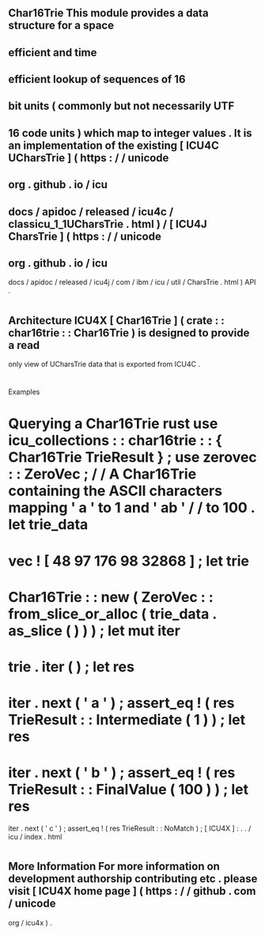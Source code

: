 #
Char16Trie
This
module
provides
a
data
structure
for
a
space
-
efficient
and
time
-
efficient
lookup
of
sequences
of
16
-
bit
units
(
commonly
but
not
necessarily
UTF
-
16
code
units
)
which
map
to
integer
values
.
It
is
an
implementation
of
the
existing
[
ICU4C
UCharsTrie
]
(
https
:
/
/
unicode
-
org
.
github
.
io
/
icu
-
docs
/
apidoc
/
released
/
icu4c
/
classicu_1_1UCharsTrie
.
html
)
/
[
ICU4J
CharsTrie
]
(
https
:
/
/
unicode
-
org
.
github
.
io
/
icu
-
docs
/
apidoc
/
released
/
icu4j
/
com
/
ibm
/
icu
/
util
/
CharsTrie
.
html
)
API
.
#
#
Architecture
ICU4X
[
Char16Trie
]
(
crate
:
:
char16trie
:
:
Char16Trie
)
is
designed
to
provide
a
read
-
only
view
of
UCharsTrie
data
that
is
exported
from
ICU4C
.
#
#
Examples
#
#
#
Querying
a
Char16Trie
rust
use
icu_collections
:
:
char16trie
:
:
{
Char16Trie
TrieResult
}
;
use
zerovec
:
:
ZeroVec
;
/
/
A
Char16Trie
containing
the
ASCII
characters
mapping
'
a
'
to
1
and
'
ab
'
/
/
to
100
.
let
trie_data
=
vec
!
[
48
97
176
98
32868
]
;
let
trie
=
Char16Trie
:
:
new
(
ZeroVec
:
:
from_slice_or_alloc
(
trie_data
.
as_slice
(
)
)
)
;
let
mut
iter
=
trie
.
iter
(
)
;
let
res
=
iter
.
next
(
'
a
'
)
;
assert_eq
!
(
res
TrieResult
:
:
Intermediate
(
1
)
)
;
let
res
=
iter
.
next
(
'
b
'
)
;
assert_eq
!
(
res
TrieResult
:
:
FinalValue
(
100
)
)
;
let
res
=
iter
.
next
(
'
c
'
)
;
assert_eq
!
(
res
TrieResult
:
:
NoMatch
)
;
[
ICU4X
]
:
.
.
/
icu
/
index
.
html
#
#
More
Information
For
more
information
on
development
authorship
contributing
etc
.
please
visit
[
ICU4X
home
page
]
(
https
:
/
/
github
.
com
/
unicode
-
org
/
icu4x
)
.
